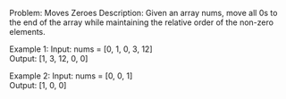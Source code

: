 Problem: Moves Zeroes
Description: Given an array nums, move all 0s to the end of the array while maintaining the relative order of the non-zero elements.

Example 1:
Input: nums = [0, 1, 0, 3, 12]  
Output: [1, 3, 12, 0, 0]

Example 2:
Input: nums = [0, 0, 1]  
Output: [1, 0, 0]
